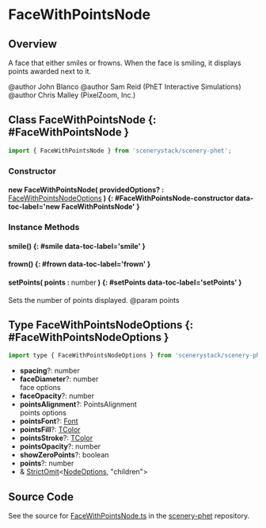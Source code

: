 # FaceWithPointsNode

## Overview

A face that either smiles or frowns.  When the face is smiling, it displays points awarded next to it.

@author John Blanco
@author Sam Reid (PhET Interactive Simulations)
@author Chris Malley (PixelZoom, Inc.)

## Class FaceWithPointsNode {: #FaceWithPointsNode }


```js
import { FaceWithPointsNode } from 'scenerystack/scenery-phet';
```
### Constructor

#### new FaceWithPointsNode( providedOptions? : <span style="font-weight: 400;">[FaceWithPointsNodeOptions](../scenery-phet/FaceWithPointsNode.md#FaceWithPointsNodeOptions)</span> ) {: #FaceWithPointsNode-constructor data-toc-label='new FaceWithPointsNode' }

### Instance Methods

#### smile() {: #smile data-toc-label='smile' }

#### frown() {: #frown data-toc-label='frown' }

#### setPoints( points : <span style="font-weight: 400;"><span style="color: hsla(calc(var(--md-hue) + 180deg),80%,40%,1);">number</span></span> ) {: #setPoints data-toc-label='setPoints' }

Sets the number of points displayed.
@param points



## Type FaceWithPointsNodeOptions {: #FaceWithPointsNodeOptions }


```js
import type { FaceWithPointsNodeOptions } from 'scenerystack/scenery-phet';
```


- **spacing**?: <span style="color: hsla(calc(var(--md-hue) + 180deg),80%,40%,1);">number</span>
- **faceDiameter**?: <span style="color: hsla(calc(var(--md-hue) + 180deg),80%,40%,1);">number</span>
<br>  face options
- **faceOpacity**?: <span style="color: hsla(calc(var(--md-hue) + 180deg),80%,40%,1);">number</span>
- **pointsAlignment**?: PointsAlignment
<br>  points options
- **pointsFont**?: [Font](../scenery/Font.md)
- **pointsFill**?: [TColor](../scenery/TColor.md)
- **pointsStroke**?: [TColor](../scenery/TColor.md)
- **pointsOpacity**?: <span style="color: hsla(calc(var(--md-hue) + 180deg),80%,40%,1);">number</span>
- **showZeroPoints**?: <span style="color: hsla(calc(var(--md-hue) + 180deg),80%,40%,1);">boolean</span>
- **points**?: <span style="color: hsla(calc(var(--md-hue) + 180deg),80%,40%,1);">number</span>
- &amp; [StrictOmit](../phet-core/StrictOmit.md)&lt;[NodeOptions](../scenery/Node.md#NodeOptions), "children"&gt;




## Source Code

See the source for [FaceWithPointsNode.ts](https://github.com/phetsims/scenery-phet/blob/main/js/FaceWithPointsNode.ts) in the [scenery-phet](https://github.com/phetsims/scenery-phet) repository.
